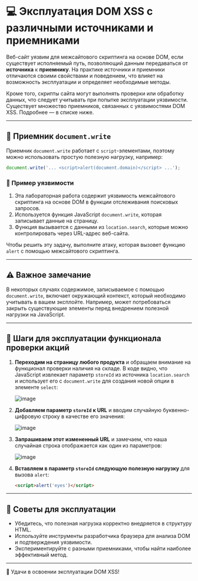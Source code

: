 # 💻 Эксплуатация DOM XSS с различными источниками и приемниками

Веб-сайт уязвим для межсайтового скриптинга на основе DOM, если существует исполняемый путь, позволяющий данным передаваться от **источника** к **приемнику**. На практике источники и приемники отличаются своими свойствами и поведением, что влияет на возможность эксплуатации и определяет необходимые методы.

Кроме того, скрипты сайта могут выполнять проверки или обработку данных, что следует учитывать при попытке эксплуатации уязвимости. Существует множество приемников, связанных с уязвимостями DOM XSS. Подробнее — в списке ниже.

---

## 🎯 Приемник `document.write`

Приемник `document.write` работает с `script`-элементами, поэтому можно использовать простую полезную нагрузку, например:

```javascript
document.write('... <script>alert(document.domain)</script> ...');
```

### 🔧 Пример уязвимости

1. Эта лабораторная работа содержит уязвимость межсайтового скриптинга на основе DOM в функции отслеживания поисковых запросов.
2. Используется функция JavaScript `document.write`, которая записывает данные на страницу.
3. Функция вызывается с данными из `location.search`, которые можно контролировать через URL-адрес веб-сайта.

Чтобы решить эту задачу, выполните атаку, которая вызовет функцию `alert` с помощью межсайтового скриптинга.

---

## ⚠️ Важное замечание

В некоторых случаях содержимое, записываемое с помощью `document.write`, включает окружающий контекст, который необходимо учитывать в вашем эксплойте. Например, может потребоваться закрыть существующие элементы перед внедрением полезной нагрузки на JavaScript.

---

## 🧪 Шаги для эксплуатации функционала проверки акций

1. **Переходим на страницу любого продукта** и обращаем внимание на функционал проверки наличия на складе. В коде видно, что JavaScript извлекает параметр `storeId` из источника `location.search` и использует его с `document.write` для создания новой опции в элементе `select`:

   ![image](https://github.com/user-attachments/assets/678c0b7f-52a7-451d-94e9-1c91bac53d97)

2. **Добавляем параметр `storeId` к URL** и вводим случайную буквенно-цифровую строку в качестве его значения:

   ![image](https://github.com/user-attachments/assets/e425dd17-87ef-46be-b89b-534869423a7e)

3. **Запрашиваем этот измененный URL** и замечаем, что наша случайная строка отображается как один из параметров:

   ![image](https://github.com/user-attachments/assets/4b4ed25f-f08a-4d4b-be3f-d078b07e4af2)

4. **Вставляем в параметр `storeId` следующую полезную нагрузку** для вызова `alert`:

   ```html
   <script>alert('eyes')</script>
   ```

---

## 🚀 Советы для эксплуатации

- Убедитесь, что полезная нагрузка корректно внедряется в структуру HTML.
- Используйте инструменты разработчика браузера для анализа DOM и подтверждения уязвимости.
- Экспериментируйте с разными приемниками, чтобы найти наиболее эффективный метод.

---

🎉 Удачи в освоении эксплуатации DOM XSS!

